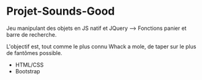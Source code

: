 # Projet-Sounds-Good  

Jeu manipulant des objets en JS natif et JQuery --> Fonctions panier et barre de recherche.
  
L'objectif est, tout comme le plus connu Whack a mole, de taper sur le plus de fantômes possible. 

* HTML/CSS
* Bootstrap
